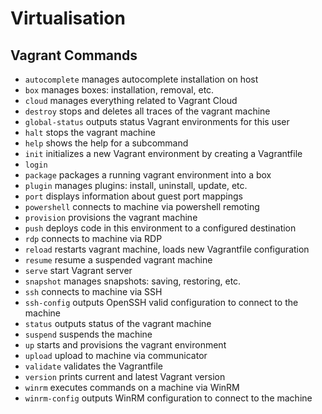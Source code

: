 # Virtualisation

## Vagrant Commands

- `autocomplete`    manages autocomplete installation on host
- `box`             manages boxes: installation, removal, etc.
- `cloud`           manages everything related to Vagrant Cloud
- `destroy`         stops and deletes all traces of the vagrant machine
- `global-status`   outputs status Vagrant environments for this user
- `halt`            stops the vagrant machine
- `help`            shows the help for a subcommand
- `init`            initializes a new Vagrant environment by creating a Vagrantfile
- `login`           
- `package`         packages a running vagrant environment into a box
- `plugin`          manages plugins: install, uninstall, update, etc.
- `port`            displays information about guest port mappings
- `powershell`      connects to machine via powershell remoting
- `provision`       provisions the vagrant machine
- `push`           deploys code in this environment to a configured destination
- `rdp`             connects to machine via RDP
- `reload`          restarts vagrant machine, loads new Vagrantfile configuration
- `resume`          resume a suspended vagrant machine
- `serve`           start Vagrant server
- `snapshot`        manages snapshots: saving, restoring, etc.
- `ssh`             connects to machine via SSH
- `ssh-config`      outputs OpenSSH valid configuration to connect to the machine
- `status`          outputs status of the vagrant machine
- `suspend`         suspends the machine
- `up`              starts and provisions the vagrant environment
- `upload`          upload to machine via communicator
- `validate`        validates the Vagrantfile
- `version`         prints current and latest Vagrant version
- `winrm`           executes commands on a machine via WinRM
- `winrm-config`    outputs WinRM configuration to connect to the machine